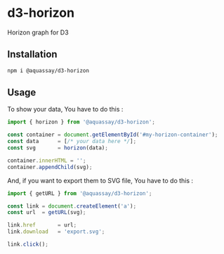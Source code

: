 # d3-horizon
Horizon graph for D3


## Installation

```bash
npm i @aquassay/d3-horizon
```

## Usage

To show your data, You have to do this : 

```js
import { horizon } from '@aquassay/d3-horizon';

const container = document.getElementById('#my-horizon-container');
const data      = [/* your data here */];
const svg       = horizon(data);

container.innerHTML = '';
container.appendChild(svg);
```

And, if you want to export them to SVG file, You have to do this : 

```js 
import { getURL } from '@aquassay/d3-horizon';

const link = document.createElement('a');
const url  = getURL(svg);

link.href       = url;
link.download   = 'export.svg';

link.click();
```

